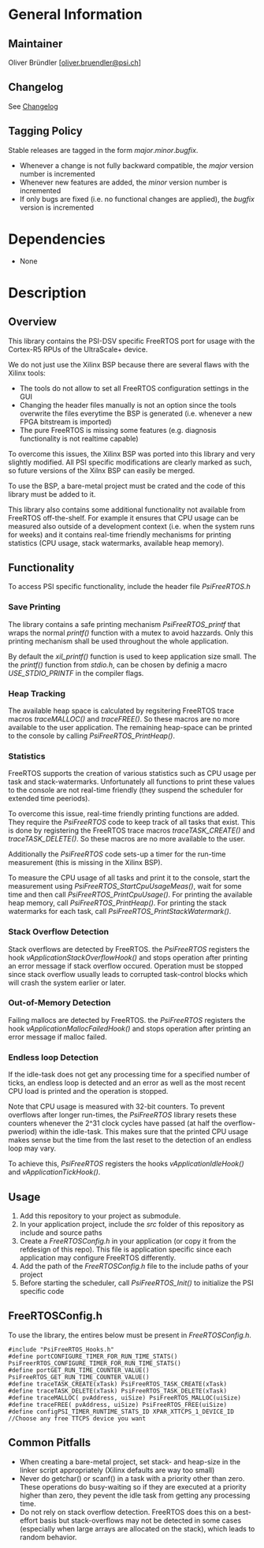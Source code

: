 # General Information

## Maintainer
Oliver Bründler [oliver.bruendler@psi.ch]

## Changelog
See [Changelog](Changelog.md)

## Tagging Policy
Stable releases are tagged in the form *major*.*minor*.*bugfix*. 

* Whenever a change is not fully backward compatible, the *major* version number is incremented
* Whenever new features are added, the *minor* version number is incremented
* If only bugs are fixed (i.e. no functional changes are applied), the *bugfix* version is incremented
 
# Dependencies

* None

# Description

## Overview
This library contains the PSI-DSV specific FreeRTOS port for usage with the Cortex-R5 RPUs of the UltraScale+ device. 

We do not just use the Xilinx BSP because there are several flaws with the Xilinx tools:

* The tools do not allow to set all FreeRTOS configuration settings in the GUI
* Changing the header files manually is not an option since the tools overwrite the files everytime the BSP is generated (i.e. whenever a new FPGA bitstream is imported)
* The pure FreeRTOS is missing some features (e.g. diagnosis functionality is not realtime capable)

To overcome this issues, the Xilinx BSP was ported into this library and very slightly modified. All PSI specific modifications are clearly marked as such, so future versions of the Xilnx BSP can easily be merged. 

To use the BSP, a bare-metal project must be crated and the code of this library must be added to it.

This library also contains some additional functionality not available from FreeRTOS off-the-shelf. For example it ensures that CPU usage can be measured also outside of a development context (i.e. when the system runs for weeks) and it contains real-time friendly mechanisms for printing statistics (CPU usage, stack watermarks, available heap memory).

## Functionality

To access PSI specific functionality, include the header file *PsiFreeRTOS.h*

### Save Printing

The library contains a safe printing mechanism *PsiFreeRTOS_printf* that wraps the normal *printf()* function with a mutex to avoid hazzards. Only this printing mechanism shall be used throughout the whole application. 

By default the *xil_printf()* function is used to keep application size small. The the *printf()* function from *stdio.h*, can be chosen by definig a macro *USE_STDIO_PRINTF* in the compiler flags.

### Heap Tracking

The available heap space is calculated by regsitering FreeRTOS trace macros *traceMALLOC()* and *traceFREE()*. So these macros are no more available to the user application. The remaining heap-space can be printed to the console by calling *PsiFreeRTOS_PrintHeap()*.

### Statistics
FreeRTOS supports the creation of various statistics such as CPU usage per task and stack-watermarks. Unfortunately all functions to print these values to the console are not real-time friendly (they suspend the scheduler for extended time peeriods).

To overcome this issue, real-time friendly printing functions are added. They require the *PsiFreeRTOS* code to keep track of all tasks that exist. This is done by registering the FreeRTOS trace macros *traceTASK_CREATE()* and *traceTASK_DELETE()*. So these macros are no more available to the user.

Additionally the *PsiFreeRTOS* code sets-up a timer for the run-time measurement (this is missing in the Xilinx BSP). 

To measure the CPU usage of all tasks and print it to the console, start the measurement using *PsiFreeRTOS_StartCpuUsageMeas()*, wait for some time and then call *PsiFreeRTOS_PrintCpuUsage()*. For printing the available heap memory, call *PsiFreeRTOS_PrintHeap()*. For printing the stack watermarks for each task, call *PsiFreeRTOS_PrintStackWatermark()*.


### Stack Overflow Detection

Stack overflows are detected by FreeRTOS. the *PsiFreeRTOS* registers the hook *vApplicationStackOverflowHook()* and stops operation after printing an error message if stack overflow occured. Operation must be stopped since stack overflow usually leads to corrupted task-control blocks which will crash the system earlier or later.

### Out-of-Memory Detection

Failing mallocs are detected by FreeRTOS. the *PsiFreeRTOS* registers the hook *vApplicationMallocFailedHook()* and stops operation after printing an error message if malloc failed. 

### Endless loop Detection

If the idle-task does not get any processing time for a specified number of ticks, an endless loop is detected and an error as well as the most recent CPU load is printed and the operation is stopped.

Note that CPU usage is measured with 32-bit counters. To prevent overflows after longer run-times, the *PsiFreeRTOS* library resets these counters whenever the 2^31 clock cycles have passed (at half the overflow-pweriod) within the idle-task. This makes sure that the printed CPU usage makes sense but the time from the last reset to the detection of an endless loop may vary.

To achieve this, *PsiFreeRTOS* registers the hooks *vApplicationIdleHook()* and *vApplicationTickHook()*.

## Usage

1. Add this repository to your project as submodule.
2. In your application project, include the *src* folder of this repository as include and source paths
3. Create a *FreeRTOSConfig.h* in your application (or copy it from the refdesign of this repo). This file is application specific since each application may configure FreeRTOS differently.
4. Add the path of the *FreeRTOSConfig.h* file to the include paths of your project
5. Before starting the scheduler, call *PsiFreeRTOS\_Init()* to initialize the PSI specific code

## FreeRTOSConfig.h 

To use the library, the entires below must be present in *FreeRTOSConfig.h*.

```
#include "PsiFreeRTOS_Hooks.h"
#define portCONFIGURE_TIMER_FOR_RUN_TIME_STATS() PsiFreerRTOS_CONFIGURE_TIMER_FOR_RUN_TIME_STATS()
#define portGET_RUN_TIME_COUNTER_VALUE() PsiFreeRTOS_GET_RUN_TIME_COUNTER_VALUE()
#define traceTASK_CREATE(xTask) PsiFreeRTOS_TASK_CREATE(xTask)
#define traceTASK_DELETE(xTask) PsiFreeRTOS_TASK_DELETE(xTask)
#define traceMALLOC( pvAddress, uiSize) PsiFreeRTOS_MALLOC(uiSize)
#define traceFREE( pvAddress, uiSize) PsiFreeRTOS_FREE(uiSize)
#define configPSI_TIMER_RUNTIME_STATS_ID XPAR_XTTCPS_1_DEVICE_ID //Choose any free TTCPS device you want
```

## Common Pitfalls

* When creating a bare-metal project, set stack- and heap-size in the linker script appropriately (Xilinx defaults are way too small)
* Never do getchar() or scanf() in a task with a priority other than zero. These operations do busy-waiting so if they are executed at a priority higher than zero, they pevent the idle task from getting any processing time.
* Do not rely on stack overflow detection. FreeRTOS does this on a best-effort basis but stack-overflows may not be detected in some cases (especially when large arrays are allocated on the stack), which leads to random behavior.







